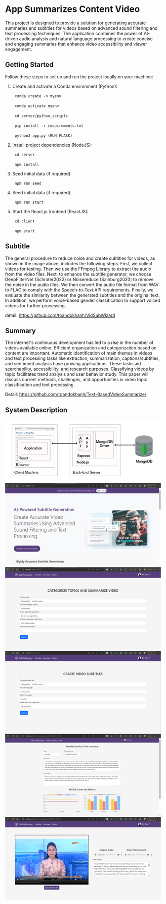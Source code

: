

# App Summarizes Content Video
This project is designed to provide a solution for generating accurate summaries and subtitles for videos based on advanced sound filtering and text processing techniques. The application combines the power of AI-driven audio analysis and natural language processing to create concise and engaging summaries that enhance video accessibility and viewer engagement.
## Getting Started
Follow these steps to set up and run the project locally on your machine:
1. Create and activate a Conda environment (Python):

        conda create -n myenv

        conda activate myenv

        cd server/python_scripts

        pip install -r requirements.txt

        python3 app.py (RUN FLASK)

2. Install project dependencies (NodeJS):
        
        cd server

        npm install

        
3. Seed initial data (if required):

        npm run seed


4. Seed initial data (if required):
        
        npm run start

5. Start the React.js frontend (ReactJS):

        cd client

        npm start

## Subtitle 
The general procedure to reduce noise and create subtitles for videos, as shown in the image above, includes the following steps. First, we collect videos for testing. Then we use the FFmpeg Library to extract the audio from the video files. Next, to enhance the subtitle generator, we choose DeepFilterNet (Schroter2022) or Noisereduce (Sainburg2020) to remove the noise in the audio files. We then convert the audio file format from WAV to FLAC to comply with the Speech-to-Text API requirements. Finally, we evaluate the similarity between the generated subtitles and the original text. In addition, we perform voice-based gender classification to support voiced videos for further processing.

detail: https://github.com/toandokhanh/VidSubWizard
## Summary
The internet's continuous development has led to a rise in the number of videos available online. Efficient organization and categorization based on content are important. Automatic identification of main themes in videos and text processing tasks like extraction, summarization, captions/subtitles, and sentiment analysis have growing applications. These tasks aid searchability, accessibility, and research purposes. Classifying videos by topic facilitates trend analysis and user behavior study. This paper will discuss current methods, challenges, and opportunities in video topic classification and text processing.

Detail: https://github.com/toandokhanh/Text-BasedVideoSummarizer


## System Description
![Alt text](image/image.png)
![Alt text](image/image-1.png)
![Alt text](image/image-2.png)
![Alt text](image/image-3.png)
![Alt text](image/image-4.png)
![Alt text](image/image-5.png)
